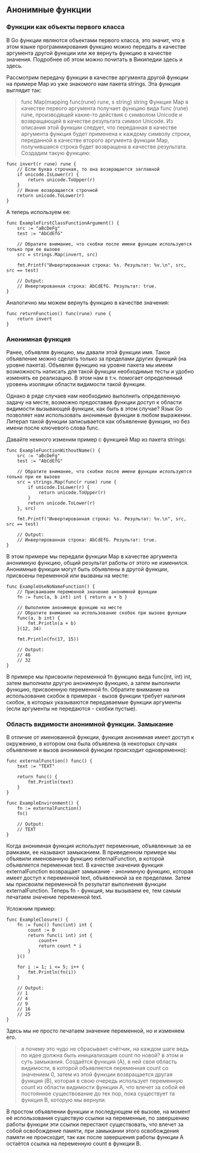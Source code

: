## Анонимные функции

### Функции как объекты первого класса

В Go функции являются объектами первого класса, это значит, что в этом языке программирования функцию можно передать в качестве аргумента другой функции или же вернуть функцию в качестве значения. Подробнее об этом можно почитать в Википедии здесь и здесь.

Рассмотрим передачу функции в качестве аргумента другой функции на примере Map из уже знакомого нам пакета strings. Эта функция выглядит так:
> func Map(mapping func(rune) rune, s string) string
Функция Map в качестве первого аргумента получает функцию вида func (rune) rune, производящей какие-то действия с символом Unicode и возвращающей в качестве результата символ Unicode. Из описания этой функции следует, что переданная в качестве аргумента функция будет применена к каждому символу строки, переданной в качестве второго аргумента функции Map, получившаяся строка будет возвращена в качестве результата.
Создадим такую функцию:
```
func invert(r rune) rune {
	// Если буква строчная, то она возвращается заглавной
	if unicode.IsLower(r) {
		return unicode.ToUpper(r)
	}
	// Иначе возвращается строчной
	return unicode.ToLower(r)
}
```
А теперь используем ее:
```
func ExampleFirstClassFunctionArgument() {
	src := "aBcDeFg"
	test := "AbCdEfG"

	// Обратите внимание, что скобки после имени функции используются только при ее вызове
	src = strings.Map(invert, src)

	fmt.Printf("Инвертированная строка: %s. Результат: %v.\n", src, src == test)

	// Output:
	// Инвертированная строка: AbCdEfG. Результат: true.
}
```
Аналогично мы можем вернуть функцию в качестве значения:
```
func returnFunction() func(rune) rune {
	return invert
}
```

### Анонимная функция
Ранее, объявляя функцию, мы давали этой функции имя. Такое объявление можно сделать только за пределами других функций (на уровне пакета). Объявляя функцию на уровне пакета мы имеем возможность написать для такой функции необходимые тесты и удобно изменять ее реализацию. В этом нам в т.ч. помогает определенный уровень изоляции области видимости такой функции.

Однако в ряде случаев нам необходимо выполнить определенную задачу на месте, возможно предоставив функции доступ к области видимости вызывающей функции, как быть в этом случае? Язык Go позволяет нам использовать анонимные функции в любом выражении. Литерал такой функции записывается как объявление функции, но без имени после ключевого слова func.

Давайте немного изменим пример с функцией Map из пакета strings:
```
func ExampleFunctionWithoutName() {
	src := "aBcDeFg"
	test := "AbCdEfG"

	// Обратите внимание, что скобки после имени функции используются только при ее вызове
	src = strings.Map(func(r rune) rune {
		if unicode.IsLower(r) {
			return unicode.ToUpper(r)
		}
		return unicode.ToLower(r)
	}, src)

	fmt.Printf("Инвертированная строка: %s. Результат: %v.\n", src, src == test)

	// Output:
	// Инвертированная строка: AbCdEfG. Результат: true.
}
```
В этом примере мы передали функции Map в качестве аргумента анонимную функцию, общий результат работы от этого не изменился.
Анонимные функции могут быть объявлены в другой функции, присвоены переменной или вызваны на месте:
```
func ExampleUseNoNameFunction() {
	// Присваиваем переменной значение анонимной функции
	fn := func(a, b int) int { return a + b }

	// Выполняем анонимную функцию на месте
	// Обратите внимание на использование скобок при вызове функции
	func(a, b int) {
		fmt.Println(a + b)
	}(12, 34)

	fmt.Println(fn(17, 15))

	// Output:
	// 46
	// 32
}
```
В примере мы присвоили переменной fn функцию вида func(int, int) int, затем выполнили другую анонимную функцию, а затем выполнили функцию, присвоенную переменной fn. Обратите внимание на использование скобок в примерах - вызов функции требует наличия скобок, в которых указываются передаваемые функции аргументы (если аргументы не передаются - скобки пустые).

### Область видимости анонимной функции. Замыкание
В отличие от именованной функции, функция анонимная имеет доступ к окружению, в котором она была объявлена (в некоторых случаях объявление и вызов анонимной функции происходит одновременно):
```
func externalFunction() func() {
	text := "TEXT"

	return func() {
		fmt.Println(text)
	}
}

func ExampleEnvironment() {
	fn := externalFunction()
	fn()

	// Output:
	// TEXT
}
```
Когда анонимная функция использует переменные, объявленные за ее рамками, ее называют замыканием. В приведенном примере мы объявили именованную функцию externalFunction, в которой объявляется переменная text. В качестве значения функция externalFunction возвращает замыкание - анонимную функцию, которая имеет доступ к переменной text, объявленной за ее пределами. Затем мы присвоили переменной fn результат выполнения функции externalFunction. Теперь fn - функция, мы вызываем ее, тем самым печатаем значение переменной text.

Усложним пример:
```
func ExampleClosure() {
	fn := func() func(int) int {
		count := 0
		return func(i int) int {
			count++
			return count * i
		}
	}()

	for i := 1; i <= 5; i++ {
		fmt.Println(fn(i))
	}

	// Output:
	// 1
	// 4
	// 9
	// 16
	// 25
}
```
Здесь мы не просто печатаем значение переменной, но и изменяем его.
> а почему это чудо не сбрасывает счётчик, на каждом шаге ведь по идее должна быть инициализация count по новой?
в этом и суть замыкания. Создаётся функция (A), в ней своя область видимости, в которой объявляется переменная count со значением 0, затем из этой функции возвращается другая функция (B), которая в свою очередь использует переменную count из области видимости функции A, что влечет за собой её постоянное существование до тех пор, пока существует та функция B, которую мы вернули.

В простом объявлении функции и последующем её вызове, на момент её использования существую ссылки на переменные, по завершению работы функции эти ссылки перестают существовать, что влечет за собой освобождение памяти, при замыкании этого освобождения памяти не происходит, так как после завершения работы функции А остаётся ссылка на переменную count в функции B.

